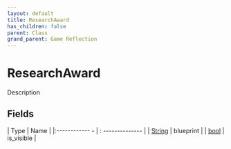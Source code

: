 ```yaml
---
layout: default
title: ResearchAward
has_children: false
parent: Class
grand_parent: Game Reflection
---
```

# ResearchAward
Description 

## Fields
| Type | Name |
|:------------ - | : -------------- |
| [String](game-reflection/components/string.md) | blueprint |
| [bool](game-reflection/components/bool.md) | is_visible |

